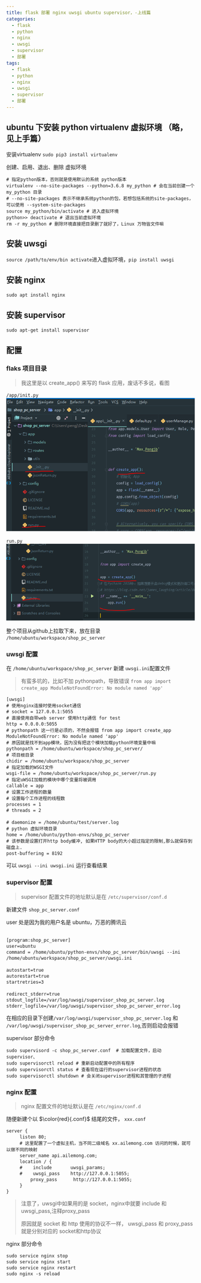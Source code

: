 ```yaml
---
title: flask 部署 nginx uwsgi ubuntu supervisor，-上线篇
categories:
  - flask
  - python
  - nginx
  - uwsgi
  - supervisor
  - 部署
tags:
  - flask
  - python
  - nginx
  - uwsgi
  - supervisor
  - 部署
---
```


## ubuntu 下安装 python virtualenv 虚拟环境 （略，见上手篇）
安装virtualenv `sudo pip3 install virtualenv`

创建、启用、退出、删除 虚拟环境
```shell
# 指定python版本，否则就是使用默认的系统 python版本
virtualenv --no-site-packages --python=3.6.8 my_python # 会在当前创建一个 my_python 目录
# --no-site-packages 表示不继承系统python的包，若想包括系统的site-packages，可以使用 --system-site-packages
source my_python/bin/activate # 进入虚拟环境
python>> deactivate # 退出当前虚拟环境
rm -r my_python # 删除环境直接把目录删了就好了，Linux 万物皆文件嘛
```

## 安装 uwsgi
`source /path/to/env/bin activate`进入虚拟环境，`pip install uwsgi`

## 安装 nginx
`sudo apt install nginx`

## 安装 supervisor
`sudo apt-get install supervisor`

## 配置
### flaks 项目目录
> 我这里是以 create_app() 来写的 flask 应用，废话不多说，看图

`/app/init.py`
![](/public/img/2019-12-14-1.png)

`run.py`
![](/public/img/2019-12-14-2.png)

整个项目从github上拉取下来，放在目录 `/home/ubuntu/workspace/shop_pc_server`
### uwsgi 配置
在 `/home/ubuntu/workspace/shop_pc_server` 新建 `uwsgi.ini`配置文件

> 有蛮多坑的，比如不加 pythonpath，导致错误 `from app import create_app ModuleNotFoundError: No module named 'app'`

```shell
[uwsgi]
# 使用nginx连接时使用socket通信
# socket = 127.0.0.1:5055
# 直接使用自带web server 使用http通信 for test
http = 0.0.0.0:5055
# pythonpath 这一行是必须的，不然会报错 from app import create_app ModuleNotFoundError: No module named 'app'
# 原因就是找不到app模块，因为没有把这个模块加载python环境变量中嘛
pythonpath = /home/ubuntu/workspace/shop_pc_server/
# 项目根目录
chidir = /home/ubuntu/workspace/shop_pc_server
# 指定加载的WSGI文件
wsgi-file = /home/ubuntu/workspace/shop_pc_server/run.py
# 指定uWSGI加载的模块中哪个变量将被调用
callable = app
# 设置工作进程的数量
# 设置每个工作进程的线程数
processes = 1
# threads = 2

# daemonize = /home/ubuntu/test/server.log
# python 虚拟环境目录
home = /home/ubuntu/python-envs/shop_pc_server
# 该参数是设置打开http body缓冲, 如果HTTP body的大小超过指定的限制,那么就保存到磁盘上.
post-buffering = 8192
```

可以 `uwsgi --ini uwsgi.ini` 运行查看结果

### supervisor 配置
> supervisor 配置文件的地址默认是在 `/etc/supervisor/conf.d`

新建文件 `shop_pc_server.conf `

user 处是因为我的用户名是 ubuntu，万恶的腾讯云

```shell

[program:shop_pc_server]
user=ubuntu
command = /home/ubuntu/python-envs/shop_pc_server/bin/uwsgi --ini /home/ubuntu/workspace/shop_pc_server/uwsgi.ini

autostart=true
autorestart=true
startretries=3

redirect_stderr=true
stdout_logfile=/var/log/uwsgi/supervisor_shop_pc_server.log
stderr_logfile=/var/log/uwsgi/supervisor_shop_pc_server_error.log
```

在相应的目录下创建`/var/log/uwsgi/supervisor_shop_pc_server.log` 和 `/var/log/uwsgi/supervisor_shop_pc_server_error.log`,否则启动会报错

supervisor 部分命令
```shell
sudo supervisord -c shop_pc_server.conf  # 加载配置文件，启动 supervisor、
sudo supervisorctl reload # 重新启动配置中的所有程序
sudo supervisorctl status # 查看现在运行的supervisor进程的状态
sudo supervisorctl shutdown # 会关闭supervisor进程和其管理的子进程
```

### nginx 配置
> nginx 配置文件的地址默认是在 `/etc/nginx/conf.d`

随便新建个以 $\color{red}{.conf}$ 结尾的文件， `xxx.conf`

```shell
server {
     listen 80;
     # 这里配置了一个虚拟主机，当不同二级域名 xx.ailemong.com 访问的时候，就可以做不同的映射
     server_name api.ailemong.com;
     location / {
     #    include       uwsgi_params;
     #    uwsgi_pass    http://127.0.0.1:5055;
         proxy_pass      http://127.0.0.1:5055;
     }
}
```

> 注意了，uwsgi中如果用的是 socket，nginx中就要 include 和 uwsgi_pass,注释proxy_pass
>
> 原因就是 socket 和 http 使用的协议不一样， uwsgi_pass 和 proxy_pass 就是分别对应的 socket和http协议

nginx 部分命令
```shell
sudo service nginx stop
sudo service nginx start
sudo service nginx restart
sudo nginx -s reload
```
